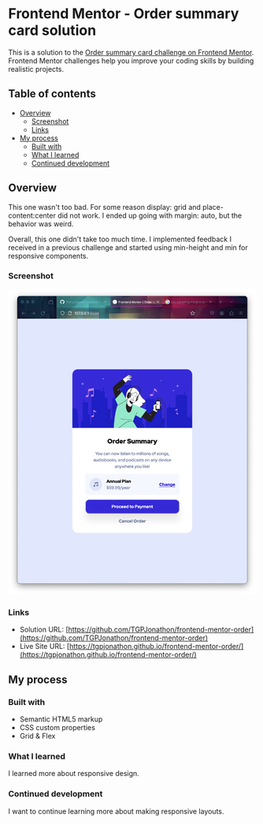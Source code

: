 # Frontend Mentor - Order summary card solution

This is a solution to the [Order summary card challenge on Frontend Mentor](https://www.frontendmentor.io/challenges/order-summary-component-QlPmajDUj). Frontend Mentor challenges help you improve your coding skills by building realistic projects.

## Table of contents

- [Overview](#overview)
  - [Screenshot](#screenshot)
  - [Links](#links)
- [My process](#my-process)
  - [Built with](#built-with)
  - [What I learned](#what-i-learned)
  - [Continued development](#continued-development)

## Overview

This one wasn't too bad. For some reason display: grid and place-content:center did not work. I ended up going with margin: auto, but the behavior was weird.

Overall, this one didn't take too much time. I implemented feedback I received in a previous challenge and started using min-height and min for responsive components.

### Screenshot

![Screenshot](./images/screenshot.png)

### Links

- Solution URL: [https://github.com/TGPJonathon/frontend-mentor-order](https://github.com/TGPJonathon/frontend-mentor-order)
- Live Site URL: [https://tgpjonathon.github.io/frontend-mentor-order/](https://tgpjonathon.github.io/frontend-mentor-order/)

## My process

### Built with

- Semantic HTML5 markup
- CSS custom properties
- Grid & Flex

### What I learned

I learned more about responsive design.

### Continued development

I want to continue learning more about making responsive layouts.
